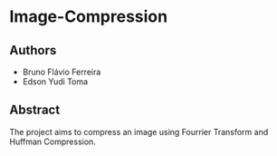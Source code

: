 # Image-Compression
## Authors
- Bruno Flávio Ferreira
- Edson Yudi Toma
## Abstract 
The project aims to compress an image using Fourrier Transform and Huffman Compression.
